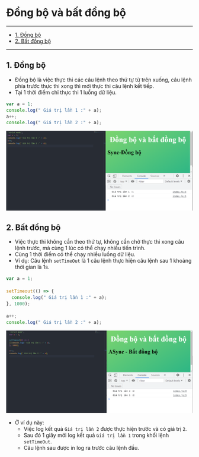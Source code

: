 # Đồng bộ và bất đồng bộ

---

- [1. Đồng bộ](#1-đồng-bộ)
- [2. Bất đồng bộ](#2-bất-đồng-bộ)

---

## 1. Đồng bộ

- Đồng bộ là việc thực thi các câu lệnh theo thứ tự từ trên xuống, câu lệnh phía trước thực thi xong thì mới thực thi câu lệnh kết tiếp.
- Tại 1 thời điểm chỉ thực thi 1 luồng dữ liệu.

```js
var a = 1;
console.log(" Giá trị lần 1 :" + a);
a++;
console.log(" Giá trị lần 2 :" + a);
```

![Sync](./image/001.png "Đồng bộ")

## 2. Bất đồng bộ

- Việc thực thi không cần theo thứ tự, không cần chờ thực thi xong câu lệnh trước, mà cùng 1 lúc có thể chạy nhiều tiến trình.
- Cùng 1 thời điểm có thể chạy nhiều luồng dữ liệu.
- Ví dụ: Câu lệnh `setTimeOut` là 1 câu lệnh thực hiện câu lệnh sau 1 khoảng thời gian là 1s.

```js
var a = 1;

setTimeout(() => {
  console.log(" Giá trị lần 1 :" + a);
}, 1000);

a++;
console.log(" Giá trị lần 2 :" + a);
```

![Async](./image/002.png "Bất đồng bộ")

- Ở ví dụ này:
  - Việc log kết quả `Giá trị lần 2` được thực hiện trước và có giá trị `2`.
  - Sau đó 1 giây mới log kết quả `Giá trị lần 1` trong khối lệnh `setTimeOut`.
  - Câu lệnh sau được in log ra trước câu lệnh đầu.
